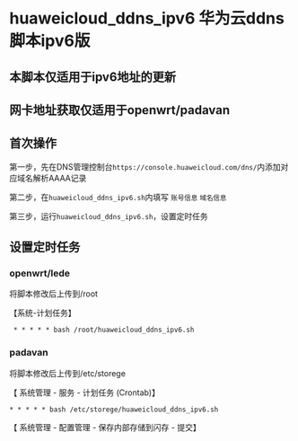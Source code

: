# huaweicloud_ddns_ipv6  华为云ddns脚本ipv6版

## 本脚本仅适用于ipv6地址的更新
## 网卡地址获取仅适用于openwrt/padavan

## 首次操作
第一步，先在DNS管理控制台```https://console.huaweicloud.com/dns/```内添加对应域名解析AAAA记录

第二步，在```huaweicloud_ddns_ipv6.sh```内填写 ```账号信息``` ```域名信息```

第三步，运行```huaweicloud_ddns_ipv6.sh```，设置定时任务

## 设置定时任务

### openwrt/lede
将脚本修改后上传到/root

【系统-计划任务】

     * * * * * bash /root/huaweicloud_ddns_ipv6.sh

### padavan
将脚本修改后上传到/etc/storege

【 系统管理 - 服务 - 计划任务 (Crontab)】

    * * * * * bash /etc/storege/huaweicloud_ddns_ipv6.sh
    
【 系统管理 - 配置管理 - 保存内部存储到闪存 - 提交】


